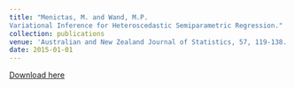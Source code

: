 ```yaml
---
title: "Menictas, M. and Wand, M.P.
Variational Inference for Heteroscedastic Semiparametric Regression."
collection: publications
venue: 'Australian and New Zealand Journal of Statistics, 57, 119-138.'
date: 2015-01-01
---
```


[Download here](http://menictas.github.io/files/Menictas15_1.pdf)

